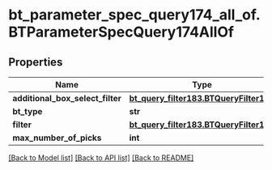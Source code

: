 # bt_parameter_spec_query174_all_of.BTParameterSpecQuery174AllOf

## Properties
Name | Type | Description | Notes
------------ | ------------- | ------------- | -------------
**additional_box_select_filter** | [**bt_query_filter183.BTQueryFilter183**](BTQueryFilter183.md) |  | [optional] 
**bt_type** | **str** |  | [optional] 
**filter** | [**bt_query_filter183.BTQueryFilter183**](BTQueryFilter183.md) |  | [optional] 
**max_number_of_picks** | **int** |  | [optional] 

[[Back to Model list]](../README.md#documentation-for-models) [[Back to API list]](../README.md#documentation-for-api-endpoints) [[Back to README]](../README.md)


